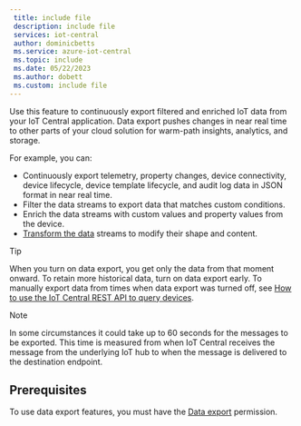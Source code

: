 ```yaml
---
 title: include file
 description: include file
 services: iot-central
 author: dominicbetts
 ms.service: azure-iot-central
 ms.topic: include
 ms.date: 05/22/2023
 ms.author: dobett
 ms.custom: include file
---
```


Use this feature to continuously export filtered and enriched IoT data from your IoT Central application. Data export pushes changes in near real time to other parts of your cloud solution for warm-path insights, analytics, and storage.

For example, you can:

- Continuously export telemetry, property changes, device connectivity, device lifecycle, device template lifecycle, and audit log data in JSON format in near real time.
- Filter the data streams to export data that matches custom conditions.
- Enrich the data streams with custom values and property values from the device.
- [Transform the data](../articles/iot-central/core/howto-transform-data-internally.md) streams to modify their shape and content.

> [!TIP]
> When you turn on data export, you get only the data from that moment onward. To retain more historical data, turn on data export early. To manually export data from times when data export was turned off, see [How to use the IoT Central REST API to query devices](../articles/iot-central/core/howto-query-with-rest-api.md).

> [!NOTE]
> In some circumstances it could take up to 60 seconds for the messages to be exported. This time is measured from when IoT Central receives the message from the underlying IoT hub to when the message is delivered to the destination endpoint.

## Prerequisites

To use data export features, you must have the [Data export](../articles/iot-central/core/howto-manage-users-roles.md) permission.
